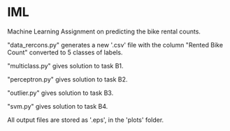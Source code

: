 # IML
Machine Learning Assignment on predicting the bike rental counts.

"data_rercons.py" generates a new '.csv' file with the column "Rented Bike Count" converted to 5 classes of labels.

"multiclass.py" gives solution to task B1.

"perceptron.py" gives solution to task B2.

"outlier.py" gives solution to task B3.

"svm.py" gives solution to task B4.

All output files are stored as '.eps', in the 'plots' folder.
